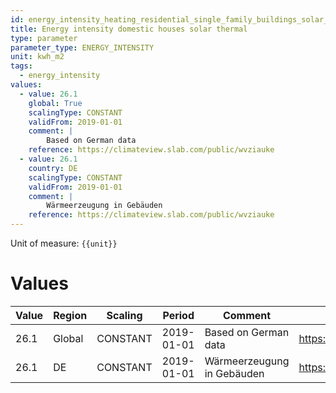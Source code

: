 ```yaml
---
id: energy_intensity_heating_residential_single_family_buildings_solar_thermal
title: Energy intensity domestic houses solar thermal
type: parameter
parameter_type: ENERGY_INTENSITY
unit: kwh_m2
tags:
  - energy_intensity
values:
  - value: 26.1
    global: True
    scalingType: CONSTANT
    validFrom: 2019-01-01
    comment: |
        Based on German data
    reference: https://climateview.slab.com/public/wvziauke
  - value: 26.1
    country: DE
    scalingType: CONSTANT
    validFrom: 2019-01-01
    comment: |
        Wärmeerzeugung in Gebäuden
    reference: https://climateview.slab.com/public/wvziauke
---
```



Unit of measure: `{{unit}}`


# Values


| Value | Region | Scaling | Period | Comment | Reference |
|-------|--------|---------|--------|---------|-----------|
| 26.1 | Global | CONSTANT | 2019-01-01 | Based on German data | https://climateview.slab.com/public/wvziauke |
| 26.1 | DE | CONSTANT | 2019-01-01 | Wärmeerzeugung in Gebäuden | https://climateview.slab.com/public/wvziauke |


